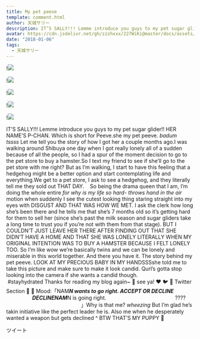 ```yaml
---
title: My pet peeve
template: comment.html
author: 天城サリー
description: IT’S SALLY!!! Lemme introduce you guys to my pet sugar glider!! HER NAME’S P-CHAN. Which is short for Peeve.she my pet peeve. *badum tssss* Let me tell you the story of how I got her a couple month...
avatar: https://cdn.jsdelivr.net/gh/zzzhxxx/227WiKi@master/docs/assets/photo/avatar/sally.jpg
date: "2018-01-06"
tags:
  - 天城サリー
---
```


!![](https://cdn.jsdelivr.net/gh/227WiKi/227WiKi-image@master/blog-image/sally-2018-01-06_1.jpg)

!![](https://cdn.jsdelivr.net/gh/227WiKi/227WiKi-image@master/blog-image/sally-2018-01-06_2.jpg)

!![](https://cdn.jsdelivr.net/gh/227WiKi/227WiKi-image@master/blog-image/sally-2018-01-06_3.jpg)

!![](https://cdn.jsdelivr.net/gh/227WiKi/227WiKi-image@master/blog-image/sally-2018-01-06_4.jpg)

!![](https://cdn.jsdelivr.net/gh/227WiKi/227WiKi-image@master/blog-image/sally-2018-01-06_5.jpg)


IT’S SALLY!!! Lemme introduce you guys to my pet sugar glider!! HER NAME’S P-CHAN. Which is short for Peeve.she my pet peeve. *badum tssss* Let me tell you the story of how I got her a couple months ago.I was walking around Shibuya one day when I got really lonely all of a sudden because of all the people, so I had a spur of the moment decision to go to the pet store to buy a hamster.So I text my friend to see if she’ll go to the pet store with me right? But as I’m walking, I start to have this feeling that a hedgehog might be a better option and start contemplating life and everything.We get to a pet store, I ask to see a hedgehog, and they literally tell me they sold out THAT DAY.    So being the drama queen that I am, I’m doing the whole entire *for why is my life so hard- throws hand in the air* motion when suddenly I see the cutest looking thing staring straight into my eyes with DISGUST AND THAT WAS HOW WE MET. I ask the clerk how long she’s been there and he tells me that she’s 7 months old so it’s getting hard for them to sell her (since she’s past the milk season and sugar gliders take a long time to trust you if you’re not with them from that stage). BUT I COULDN’T JUST LEAVE HER THERE AFTER FINDING OUT THAT SHE DIDN’T HAVE A HOME AND THAT SHE WAS LONELY LITERALLY WHEN MY ORIGINAL INTENTION WAS TO BUY A HAMSTER BECAUSE I FELT LONELY TOO. So I’m like wow we’re basically twins and we can be lonely and miserable in this world together. And there you have it. The story behind my pet peeve. LOOK AT MY PRECIOUS BABY IN MY HANDSSSshe told me to take this picture and make sure to make it look candid. Qurl’s gotta stop looking into the camera if she wants a candid though.  #stayhydrated Thanks for reading my blog again~ 👋 see ya! ❤️ 🐦 🐥 Twitter Section 🐤 🐣 Mood:「NAM***N wants to go right. ACCEPT OR DECLINE                                     *DECLINE*NAM***N is going right.                                               ????                                                         」Why is that me? *wheezing* But I’m glad he’s takin initiative like the perfect leader he is. Also me when he desperately wanted a weapon but gets declined ^ BTW THAT’S MY PUPPY 🐶 


ツイート



